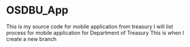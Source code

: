 # OSDBU_App
This is my source code for mobile application from treasury
I will list process for mobile application for Department of Treasury
This is when I create a new branch
